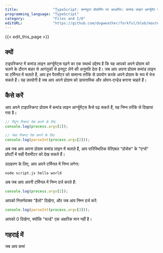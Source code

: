 ```yaml
---
title:                "TypeScript: कम्प्यूटर प्रोग्रामिंग पर आधारित: कमांड लाइन आर्ग्यूमेंट पढ़ना"
programming_language: "TypeScript"
category:             "Files and I/O"
editURL:              "https://github.com/dogweather/forkful/blob/master/content/hi/typescript/reading-command-line-arguments.md"
---
```


{{< edit_this_page >}}

## क्यों 

टाइपस्क्रिप्ट में कमांड लाइन आर्ग्यूमेंट्स पढ़ने का एक यथार्थ उद्देश्य है कि यह आपको अपने प्रोग्राम को चलने के दौरान बाहर से आगंतुकों से इनपुट लेने की अनुमति देता है। जब आप अपना प्रोग्राम कमांड लाइन या टर्मिनल में चलाते हैं, आप इन पैरामीटर को सामान्य तरीके से उपयोग करके अपने प्रोग्राम के रूप में भेज सकते हैं। यह उपयोगी है जब आप अपने प्रोग्राम को डायनामिक और ओपन-एन्डेड बनाना चाहते हैं।

## कैसे करें

आप अपने टाइपस्क्रिप्ट प्रोग्राम में कमांड लाइन आर्ग्यूमेंट्स कैसे पढ़ सकते हैं, यह निम्न तरीके से दिखाया गया है।

```TypeScript
// स्ट्रिंग स्क्रिप्ट पेश करने के लिए
console.log(process.argv[2]);

// नंबर स्क्रिप्ट पेश करने के लिए
console.log(parseInt(process.argv[2]));
```

अब जब आप अपना प्रोग्राम कमांड लाइन में चलाते हैं, आप पारिस्थितिक वेरिएबल "प्रोसेस" के "एर्ग्स" प्रॉपर्टी में सही पैरामीटर को देख सकते हैं।

उदाहरण के लिए, आप अपने टर्मिनल में निम्न लगेगा:

```
node script.js hello world
```

अब जब आप अपनी टर्मिनल में निम्न दर्ज करते हैं:

```TypeScript
console.log(process.argv[2]);
```

आपको निसर्गवाक्य "हैलो" दिखेगा, और जब आप निम्न दर्ज करें:

```TypeScript
console.log(parseInt(process.argv[3]));
```

आपको 0 दिखेगा, क्योंकि "वर्ल्ड" एक अक्षरिक मान नहीं है।

## गहराई में

जब आप कमां